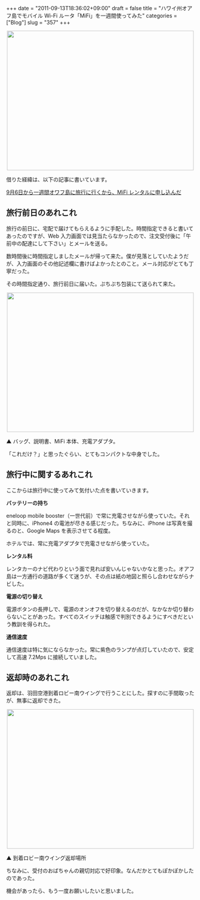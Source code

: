 +++
date = "2011-09-13T18:36:02+09:00"
draft = false
title = "ハワイ州オアフ島でモバイル Wi-Fi ルータ「MiFi」を一週間使ってみた"
categories = ["Blog"]
slug = "357"
+++

<img style="display:block; margin-left:auto; margin-right:auto;" src="/images/2011/09/0357_1.jpg" border="0" width="500" height="373" />

借りた経緯は、以下の記事に書いています。

<a href="http://rakuishi.com/travel/59/" target="_blank">9月6日から一週間オワフ島に旅行に行くから、MiFi レンタルに申し込んだ</a>

<h2>旅行前日のあれこれ</h2>

旅行の前日に、宅配で届けてもらえるように手配した。時間指定できると書いてあったのですが、Web 入力画面では見当たらなかったので、注文受付後に「午前中の配達にして下さい」とメールを送る。

数時間後に時間指定しましたメールが帰って来た。僕が見落としていたようだが、入力画面のその他記述欄に書けばよかったとのこと。メール対応がとても丁寧だった。

その時間指定通り、旅行前日に届いた。ぷちぷち包装にて送られて来た。

<img style="display:block; margin-left:auto; margin-right:auto;" src="/images/2011/09/0357_2.jpg" border="0" width="500" height="373" />

▲ バッグ、説明書、MiFi 本体、充電アダプタ。

「これだけ？」と思ったぐらい、とてもコンパクトな中身でした。

<h2>旅行中に関するあれこれ</h2>

ここからは旅行中に使ってみて気付いた点を書いていきます。

<strong>バッテリーの持ち</strong>

eneloop mobile booster（一世代前）で常に充電させながら使っていた。それと同時に、iPhone4 の電池が尽きる感じだった。ちなみに、iPhone は写真を撮るのと、Google Maps を表示させてる程度。

ホテルでは、常に充電アダプタで充電させながら使っていた。

<strong>レンタル料</strong>

レンタカーのナビ代わりという面で見れば安いんじゃないかなと思った。オアフ島は一方通行の道路が多くて迷うが、その点は紙の地図と照らし合わせながらナビした。

<strong>電源の切り替え</strong>

電源ボタンの長押しで、電源のオンオフを切り替えるのだが、なかなか切り替わらないことがあった。すべてのスイッチは触感で判別できるようにすべきだという教訓を得られた。

<strong>通信速度</strong>

通信速度は特に気にならなかった。常に紫色のランプが点灯していたので、安定して高速 7.2Mps に接続していました。

<h2>返却時のあれこれ</h2>

返却は、羽田空港到着ロビー南ウイングで行うことにした。探すのに手間取ったが、無事に返却できた。

<img style="display:block; margin-left:auto; margin-right:auto;" src="/images/2011/09/0357_3.jpg" border="0" width="500" height="373" />

▲ 到着ロビー南ウイング返却場所

ちなみに、受付のおばちゃんの親切対応で好印象。なんだかとてもぽかぽかしたのであった。

機会があったら、もう一度お願いしたいと思いました。
